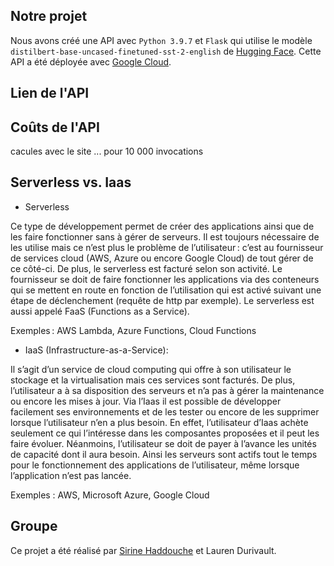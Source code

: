 ## Notre projet ##
Nous avons créé une API avec `Python 3.9.7` et `Flask` qui utilise le modèle `distilbert-base-uncased-finetuned-sst-2-english` de [Hugging Face](https://huggingface.co/distilbert-base-uncased-finetuned-sst-2-english). Cette API a été déployée avec [Google Cloud](https://cloud.google.com/). 


## Lien de l'API ##


## Coûts de l'API ##
cacules avec le site ...
pour 10 000 invocations

## Serverless vs. Iaas ##
* Serverless

Ce type de développement permet de créer des applications ainsi que de les faire fonctionner sans à gérer de serveurs. Il est toujours nécessaire de les utilise mais ce n’est plus le problème de l’utilisateur : c’est au fournisseur de services cloud (AWS, Azure ou encore Google Cloud) de tout gérer de ce côté-ci. De plus, le serverless est facturé selon son activité. Le fournisseur se doit de faire fonctionner les applications via des conteneurs qui se mettent en route en fonction de l’utilisation qui est activé suivant une étape de déclenchement (requête de http par exemple). Le serverless est aussi appelé FaaS (Functions as a Service).  

Exemples : AWS Lambda, Azure Functions, Cloud Functions  

 

* IaaS (Infrastructure-as-a-Service):  

Il s’agit d’un service de cloud computing qui offre à son utilisateur le stockage et la virtualisation mais ces services sont facturés. De plus, l’utilisateur a à sa disposition des serveurs et n’a pas à gérer la maintenance ou encore les mises à jour. Via l’Iaas il est possible de développer facilement ses environnements et de les tester ou encore de les supprimer lorsque l’utilisateur n’en a plus besoin. En effet, l’utilisateur d’Iaas achète seulement ce qui l’intéresse dans les composantes proposées et il peut les faire évoluer. Néanmoins, l’utilisateur se doit de payer à l’avance les unités de capacité dont il aura besoin. Ainsi les serveurs sont actifs tout le temps pour le fonctionnement des applications de l’utilisateur, même lorsque l’application n’est pas lancée.  

Exemples : AWS, Microsoft Azure, Google Cloud  

## Groupe ##
Ce projet a été réalisé par [Sirine Haddouche](https://github.com/sirinehaddouche) et Lauren Durivault.

